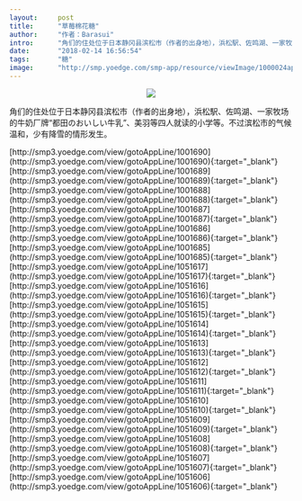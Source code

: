 ```yaml
---
layout:     post
title:      "草莓棉花糖"
author:     "作者：Barasui"
intro:      "角们的住处位于日本静冈县滨松市（作者的出身地），浜松駅、佐鸣湖、一家牧场的牛奶厂牌“都田のおいしい牛乳”、美羽等四人就读的小学等。不过滨松市的气候温和，少有降雪的情形发生。"
date:       "2018-02-14 16:56:54"
tags:       "糖"
image:      "http://smp.yoedge.com/smp-app/resource/viewImage/1000024appline.png"
---
```

<div style="text-align: center">
<p><img src="http://smp.yoedge.com/smp-app/resource/viewImage/1000024appline.png"/></p>
</div>
<p class="post-meta">
<span>角们的住处位于日本静冈县滨松市（作者的出身地），浜松駅、佐鸣湖、一家牧场的牛奶厂牌“都田のおいしい牛乳”、美羽等四人就读的小学等。不过滨松市的气候温和，少有降雪的情形发生。</span>
</p>
[http://smp3.yoedge.com/view/gotoAppLine/1001690](http://smp3.yoedge.com/view/gotoAppLine/1001690){:target="_blank"}
[http://smp3.yoedge.com/view/gotoAppLine/1001689](http://smp3.yoedge.com/view/gotoAppLine/1001689){:target="_blank"}
[http://smp3.yoedge.com/view/gotoAppLine/1001688](http://smp3.yoedge.com/view/gotoAppLine/1001688){:target="_blank"}
[http://smp3.yoedge.com/view/gotoAppLine/1001687](http://smp3.yoedge.com/view/gotoAppLine/1001687){:target="_blank"}
[http://smp3.yoedge.com/view/gotoAppLine/1001686](http://smp3.yoedge.com/view/gotoAppLine/1001686){:target="_blank"}
[http://smp3.yoedge.com/view/gotoAppLine/1001685](http://smp3.yoedge.com/view/gotoAppLine/1001685){:target="_blank"}
[http://smp3.yoedge.com/view/gotoAppLine/1051617](http://smp3.yoedge.com/view/gotoAppLine/1051617){:target="_blank"}
[http://smp3.yoedge.com/view/gotoAppLine/1051616](http://smp3.yoedge.com/view/gotoAppLine/1051616){:target="_blank"}
[http://smp3.yoedge.com/view/gotoAppLine/1051615](http://smp3.yoedge.com/view/gotoAppLine/1051615){:target="_blank"}
[http://smp3.yoedge.com/view/gotoAppLine/1051614](http://smp3.yoedge.com/view/gotoAppLine/1051614){:target="_blank"}
[http://smp3.yoedge.com/view/gotoAppLine/1051613](http://smp3.yoedge.com/view/gotoAppLine/1051613){:target="_blank"}
[http://smp3.yoedge.com/view/gotoAppLine/1051612](http://smp3.yoedge.com/view/gotoAppLine/1051612){:target="_blank"}
[http://smp3.yoedge.com/view/gotoAppLine/1051611](http://smp3.yoedge.com/view/gotoAppLine/1051611){:target="_blank"}
[http://smp3.yoedge.com/view/gotoAppLine/1051610](http://smp3.yoedge.com/view/gotoAppLine/1051610){:target="_blank"}
[http://smp3.yoedge.com/view/gotoAppLine/1051609](http://smp3.yoedge.com/view/gotoAppLine/1051609){:target="_blank"}
[http://smp3.yoedge.com/view/gotoAppLine/1051608](http://smp3.yoedge.com/view/gotoAppLine/1051608){:target="_blank"}
[http://smp3.yoedge.com/view/gotoAppLine/1051607](http://smp3.yoedge.com/view/gotoAppLine/1051607){:target="_blank"}
[http://smp3.yoedge.com/view/gotoAppLine/1051606](http://smp3.yoedge.com/view/gotoAppLine/1051606){:target="_blank"}



